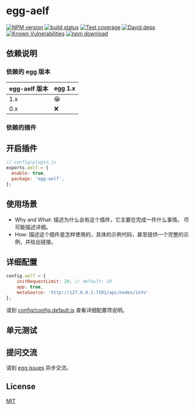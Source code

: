 # egg-aelf

[![NPM version][npm-image]][npm-url]
[![build status][travis-image]][travis-url]
[![Test coverage][codecov-image]][codecov-url]
[![David deps][david-image]][david-url]
[![Known Vulnerabilities][snyk-image]][snyk-url]
[![npm download][download-image]][download-url]

[npm-image]: https://img.shields.io/npm/v/egg-aelf.svg?style=flat-square
[npm-url]: https://npmjs.org/package/egg-aelf
[travis-image]: https://img.shields.io/travis/eggjs/egg-aelf.svg?style=flat-square
[travis-url]: https://travis-ci.org/eggjs/egg-aelf
[codecov-image]: https://img.shields.io/codecov/c/github/eggjs/egg-aelf.svg?style=flat-square
[codecov-url]: https://codecov.io/github/eggjs/egg-aelf?branch=master
[david-image]: https://img.shields.io/david/eggjs/egg-aelf.svg?style=flat-square
[david-url]: https://david-dm.org/eggjs/egg-aelf
[snyk-image]: https://snyk.io/test/npm/egg-aelf/badge.svg?style=flat-square
[snyk-url]: https://snyk.io/test/npm/egg-aelf
[download-image]: https://img.shields.io/npm/dm/egg-aelf.svg?style=flat-square
[download-url]: https://npmjs.org/package/egg-aelf

<!--
Description here.
-->

## 依赖说明

### 依赖的 egg 版本

egg-aelf 版本 | egg 1.x
--- | ---
1.x | 😁
0.x | ❌

### 依赖的插件
<!--

如果有依赖其它插件，请在这里特别说明。如

- security
- multipart

-->

## 开启插件

```js
// config/plugin.js
exports.aelf = {
  enable: true,
  package: 'egg-aelf',
};
```

## 使用场景

- Why and What: 描述为什么会有这个插件，它主要在完成一件什么事情。
尽可能描述详细。
- How: 描述这个插件是怎样使用的，具体的示例代码，甚至提供一个完整的示例，并给出链接。

## 详细配置

```js
config.aelf = {
    initRequestLimit: 20, // default: 20
    app: true,
    metaSource: 'http://127.0.0.1:7101/api/nodes/info'
};
```

请到 [config/config.default.js](config/config.default.js) 查看详细配置项说明。

## 单元测试

<!-- 描述如何在单元测试中使用此插件，例如 schedule 如何触发。无则省略。-->

## 提问交流

请到 [egg issues](https://github.com/eggjs/egg/issues) 异步交流。

## License

[MIT](LICENSE)
